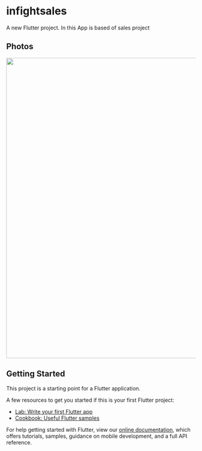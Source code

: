 # infightsales

A new Flutter project.
In this App is based of sales project 

## Photos



<img src="https://user-images.githubusercontent.com/80382586/147824902-eb8a940b-f073-48d0-b100-89e8fff4c79a.png" width="1300" height="800">

## Getting Started

This project is a starting point for a Flutter application.

A few resources to get you started if this is your first Flutter project:

- [Lab: Write your first Flutter app](https://flutter.dev/docs/get-started/codelab)
- [Cookbook: Useful Flutter samples](https://flutter.dev/docs/cookbook)

For help getting started with Flutter, view our
[online documentation](https://flutter.dev/docs), which offers tutorials,
samples, guidance on mobile development, and a full API reference.
